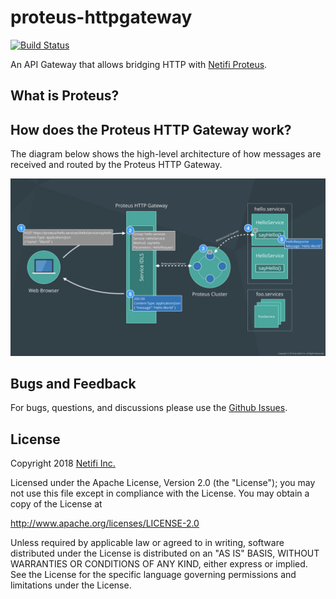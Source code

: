 # proteus-httpgateway
[![Build Status](https://travis-ci.org/netifi-proteus/proteus-httpgateway.svg?branch=master)](https://travis-ci.org/netifi-proteus/proteus-httpgateway)

An API Gateway that allows bridging HTTP with [Netifi Proteus](https://www.netifi.com).

## What is Proteus?

## How does the Proteus HTTP Gateway work?
The diagram below shows the high-level architecture of how messages are received and routed by the Proteus HTTP Gateway.
 
![diagram](diagram.png)

## Bugs and Feedback
For bugs, questions, and discussions please use the [Github Issues](https://github.com/netifi-proteus/proteus-httpgateway/issues).

## License
Copyright 2018 [Netifi Inc.](https://www.netifi.com)

Licensed under the Apache License, Version 2.0 (the "License");
you may not use this file except in compliance with the License.
You may obtain a copy of the License at

   http://www.apache.org/licenses/LICENSE-2.0

Unless required by applicable law or agreed to in writing, software
distributed under the License is distributed on an "AS IS" BASIS,
WITHOUT WARRANTIES OR CONDITIONS OF ANY KIND, either express or implied.
See the License for the specific language governing permissions and
limitations under the License.